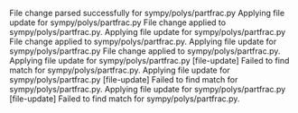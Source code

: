File change parsed successfully for sympy/polys/partfrac.py
Applying file update for sympy/polys/partfrac.py
File change applied to sympy/polys/partfrac.py.
Applying file update for sympy/polys/partfrac.py
File change applied to sympy/polys/partfrac.py.
Applying file update for sympy/polys/partfrac.py
File change applied to sympy/polys/partfrac.py.
Applying file update for sympy/polys/partfrac.py
[file-update] Failed to find match for sympy/polys/partfrac.py.
Applying file update for sympy/polys/partfrac.py
[file-update] Failed to find match for sympy/polys/partfrac.py.
Applying file update for sympy/polys/partfrac.py
[file-update] Failed to find match for sympy/polys/partfrac.py.
